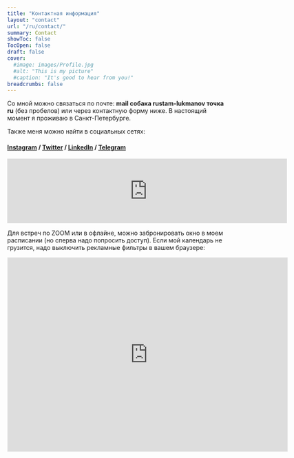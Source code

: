 ```yaml
---
title: "Контактная информация"
layout: "contact"
url: "/ru/contact/"
summary: Contact
showToc: false
TocOpen: false
draft: false
cover:
  #image: images/Profile.jpg
  #alt: "This is my picture"
  #caption: "It's good to hear from you!"
breadcrumbs: false
---
```


Со мной можно связаться по почте: **mail собака rustam-lukmanov точка ru** (без пробелов)
или через контактную форму ниже.
В настоящий момент я проживаю в Санкт-Петербурге.

Также меня можно найти в социальных сетях:

#### [**Instagram**](https://www.instagram.com/lukmanovr/) / [**Twitter**](/archives/) / [**LinkedIn**](https://www.linkedin.com/in/rustam-lukmanov-604695100/) / [**Telegram**](https://t.me/lukmanovr)

<script src="https://yastatic.net/s3/frontend/forms/_/embed.js"></script><iframe src="https://forms.yandex.ru/cloud/628df2c43715d79a57477249/?iframe=1" frameborder="0" name="ya-form-628df2c43715d79a57477249" width="650"></iframe>

<br>  
<p></p>

Для встреч по ZOOM или в офлайне, можно забронировать окно в моем расписании (но сперва надо попросить доступ). Если мой календарь не грузится, надо выключить рекламные фильтры в вашем браузере:

<iframe src="https://calendar.yandex.com/embed/week?&layer_ids=18640352&tz_id=Europe/Moscow&layer_names=Calendar" width="650" height="450" frameborder="0" style="border: 1px solid #eee"></iframe>
